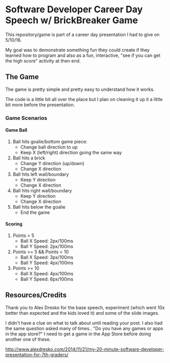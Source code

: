 # Software Developer Career Day Speech w/ BrickBreaker Game

This repository/game is part of a career day presentation I had to give on 5/10/16.

My goal was to demonstrate something fun they could create if they learned how to program and also as a fun, interactive, "see if you can get the high score" activity at then end.

## The Game

The game is pretty simple and pretty easy to understand how it works. 

The code is a little bit all over the place but I plan on cleaning it up it a little bit more before the presentation.

### Game Scenarios

#### Game Ball

1. Ball hits goalie/bottom game piece:
    - Change ball direction to up
    - Keep X (left/right) direction going the same way
2. Ball hits a brick
    - Change Y direction (up/down) 
    - Change X direction
3. Ball hits left wall/boundary
    - Keep Y direction
    - Change X direction
4. Ball hits right wall/boundary
    - Keep Y direction
    - Change X direction   
5. Ball hits below the goalie
    - End the game
    

#### Scoring
1. Points < 5
    - Ball X Speed: 2px/100ms
    - Ball Y Speed: 2px/100ms
2. Points >= 5 && Points < 10
    - Ball X Speed: 3px/100ms
    - Ball Y Speed: 4px/100ms
3. Points >= 10
    - Ball X Speed: 4px/100ms
    - Ball Y Speed: 6px/100ms

## Resources/Credits

Thank you to Alex Dresko for the base speech, experiment (which went 10x better than expected and the kids loved it) and some of the slide images.

I didn't have a clue on what to talk about until reading your post. I also had the same question asked many of times.. "Do you have any games or apps in the app store?" I need to get a game in the App Store before doing another one of these.

http://www.alexdresko.com/2014/11/21/my-20-minute-software-developer-presentation-for-7th-graders/

    



